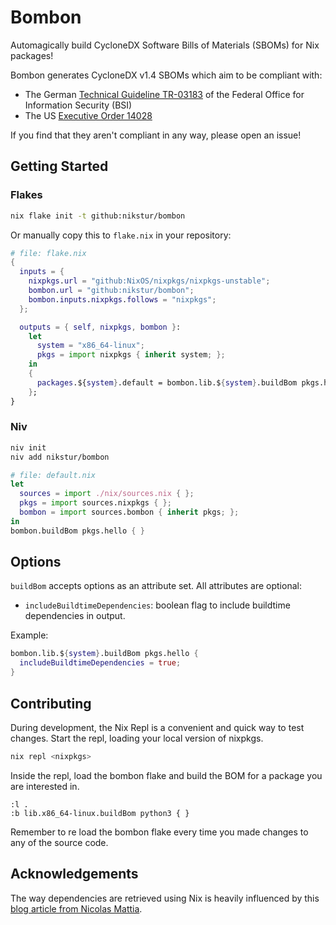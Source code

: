 # Bombon

Automagically build CycloneDX Software Bills of Materials (SBOMs) for Nix packages!

Bombon generates CycloneDX v1.4 SBOMs which aim to be compliant with:

- The German [Technical Guideline TR-03183][] of the Federal Office for Information
  Security (BSI)
- The US [Executive Order 14028][]

If you find that they aren't compliant in any way, please open an issue!

[Technical Guideline TR-03183]: https://www.bsi.bund.de/SharedDocs/Downloads/EN/BSI/Publications/TechGuidelines/TR03183/BSI-TR-03183-2.pdf?__blob=publicationFile&v=5
[Executive Order 14028]: https://www.nist.gov/itl/executive-order-14028-improving-nations-cybersecurity/software-security-supply-chains-software-1

## Getting Started

### Flakes

```sh
nix flake init -t github:nikstur/bombon
```

Or manually copy this to `flake.nix` in your repository:

```nix
# file: flake.nix
{
  inputs = {
    nixpkgs.url = "github:NixOS/nixpkgs/nixpkgs-unstable";
    bombon.url = "github:nikstur/bombon";
    bombon.inputs.nixpkgs.follows = "nixpkgs";
  };

  outputs = { self, nixpkgs, bombon }:
    let
      system = "x86_64-linux";
      pkgs = import nixpkgs { inherit system; };
    in
    {
      packages.${system}.default = bombon.lib.${system}.buildBom pkgs.hello { };
    };
}
```

### Niv

```sh
niv init
niv add nikstur/bombon
```

```nix
# file: default.nix
let
  sources = import ./nix/sources.nix { };
  pkgs = import sources.nixpkgs { };
  bombon = import sources.bombon { inherit pkgs; };
in
bombon.buildBom pkgs.hello { }
```

## Options

`buildBom` accepts options as an attribute set. All attributes are optional:

- `includeBuildtimeDependencies`: boolean flag to include buildtime dependencies in output.

Example:

```nix
bombon.lib.${system}.buildBom pkgs.hello {
  includeBuildtimeDependencies = true;
}
```

## Contributing

During development, the Nix Repl is a convenient and quick way to test changes.
Start the repl, loading your local version of nixpkgs.

```sh
nix repl <nixpkgs>
```

Inside the repl, load the bombon flake and build the BOM for a package you
are interested in.

```nix-repl
:l .
:b lib.x86_64-linux.buildBom python3 { }
```

Remember to re load the bombon flake every time you made changes to any of the
source code.

## Acknowledgements

The way dependencies are retrieved using Nix is heavily influenced by this
[blog article from Nicolas
Mattia](https://www.nmattia.com/posts/2019-10-08-runtime-dependencies.html).
